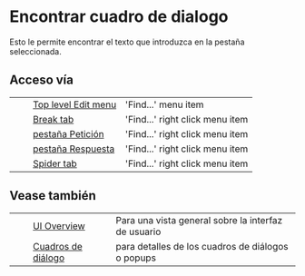 # Encontrar cuadro de dialogo #

Esto le permite encontrar el texto que introduzca en la pestaña seleccionada.

## Acceso vía ##

<table> 
 <tbody>
  <tr>
   <td>&nbsp;&nbsp;&nbsp;&nbsp;</td>
   <td> <a href="HelpUiTlmenuEdit" rel="nofollow">Top level Edit menu</a></td>
   <td>'Find...' menu item</td>
  </tr> 
  <tr>
   <td>&nbsp;&nbsp;&nbsp;&nbsp;</td>
   <td> <a href="HelpUiTabsBreak" rel="nofollow">Break tab</a></td>
   <td>'Find...' right click menu item</td>
  </tr> 
  <tr>
   <td>&nbsp;&nbsp;&nbsp;&nbsp;</td>
   <td> <a href="HelpUiTabsRequest" rel="nofollow">pesta&ntilde;a Petici&oacute;n</a></td>
   <td>'Find...' right click menu item</td>
  </tr> 
  <tr>
   <td>&nbsp;&nbsp;&nbsp;&nbsp;</td>
   <td> <a href="HelpUiTabsResponse" rel="nofollow">pesta&ntilde;a Respuesta</a></td>
   <td>'Find...' right click menu item</td>
  </tr> 
  <tr>
   <td>&nbsp;&nbsp;&nbsp;&nbsp;</td>
   <td> <a href="HelpUiTabsSpider" rel="nofollow">Spider tab</a></td>
   <td>'Find...' right click menu item</td>
  </tr> 
 </tbody>
</table>

## Vease también ##

<table> 
 <tbody>
  <tr>
   <td>&nbsp;&nbsp;&nbsp;&nbsp;</td>
   <td> <a href="HelpUiOverview" rel="nofollow">UI Overview</a></td>
   <td>Para una vista general sobre la interfaz de usuario</td>
  </tr> 
  <tr>
   <td>&nbsp;&nbsp;&nbsp;&nbsp;</td>
   <td> <a href="HelpUiDialogsDialogs" rel="nofollow">Cuadros de di&aacute;logo</a></td>
   <td>para detalles de los cuadros de di&aacute;logos o popups </td>
  </tr> 
 </tbody>
</table>